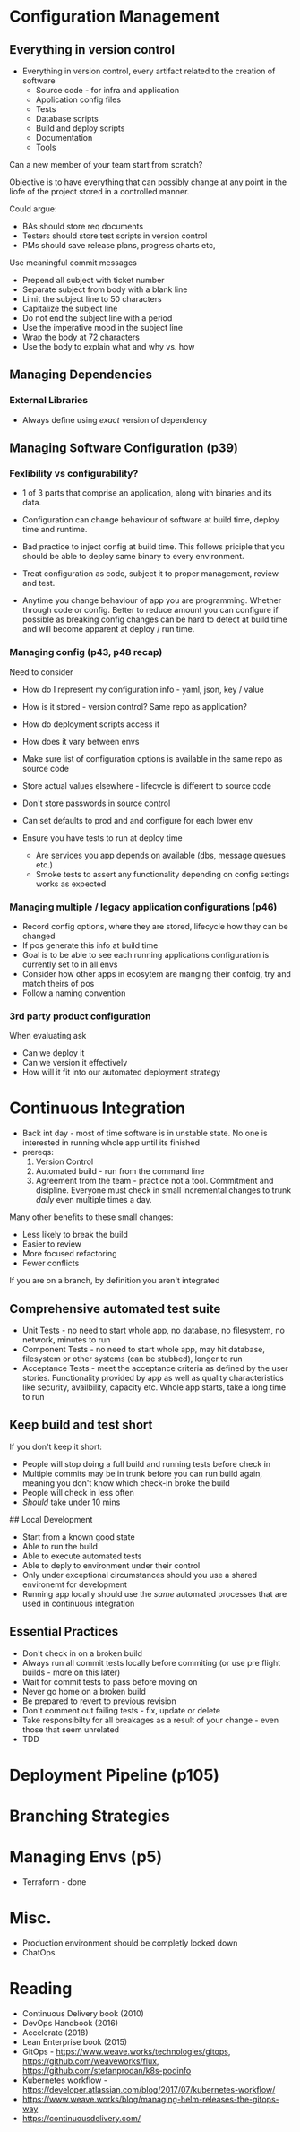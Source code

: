# Configuration Management

## Everything in version control
* Everything in version control, every artifact related to the creation of software
  * Source code - for infra and application
  * Application config files
  * Tests
  * Database scripts
  * Build and deploy scripts
  * Documentation
  * Tools

Can a new member of your team start from scratch?

Objective is to have everything that can possibly change at any point in the liofe of the project stored in a controlled manner.

Could argue:
* BAs should store req documents
* Testers should store test scripts in version control
* PMs should save release plans, progress charts etc,

Use meaningful commit messages

* Prepend all subject with ticket number
* Separate subject from body with a blank line
* Limit the subject line to 50 characters
* Capitalize the subject line
* Do not end the subject line with a period
* Use the imperative mood in the subject line
* Wrap the body at 72 characters
* Use the body to explain what and why vs. how

## Managing Dependencies 

### External Libraries

* Always define using *exact* version of dependency

## Managing Software Configuration (p39)

### Fexlibility vs configurability?

* 1 of 3 parts that comprise an application, along with binaries and its data.

* Configuration can change behaviour of software at build time, deploy time and runtime. 

* Bad practice to inject config at build time. This follows priciple that you should be able to deploy same binary to every environment.

* Treat configuration as code, subject it to proper management, review and test.

* Anytime you change behaviour of app you are programming. Whether through code or config. Better to reduce amount you can configure if possible as breaking config changes can be hard to detect at build time and will become apparent at deploy / run time.

### Managing config (p43, p48 recap)

Need to consider

* How do I represent my configuration info - yaml, json, key / value 
* How is it stored - version control? Same repo as application? 
* How do deployment scripts access it
* How does it vary between envs

* Make sure list of configuration options is available in the same repo as source code

* Store actual values elsewhere - lifecycle is different to source code 

* Don't store passwords in source control

* Can set defaults to prod and and configure for each lower env

* Ensure you have tests to run at deploy time 
  * Are services you app depends on available (dbs, message quesues etc.)
  * Smoke tests to assert any functionality depending on config settings works as expected

### Managing multiple / legacy application configurations (p46)

* Record config options, where they are stored, lifecycle how they can be changed
* If pos generate this info at build time
* Goal is to be able to see each running applications configuration is currently set to in all envs
* Consider how other apps in ecosytem are manging their confoig, try and match theirs of pos
* Follow a naming convention

### 3rd party product configuration

When evaluating ask

* Can we deploy it
* Can we version it effectively
* How will it fit into our automated deployment strategy 

# Continuous Integration 

* Back int day - most of time software is in unstable state. No one is interested in running whole app until its finished
* prereqs:
  1. Version Control
  2. Automated build - run from the command line
  3. Agreement from the team - practice not a tool. Commitment and disipline. Everyone must check in small incremental changes to trunk _daily_ even multiple times a day.

Many other benefits to these small changes:
  * Less likely to break the build
  * Easier to review
  * More focused refactoring
  * Fewer conflicts

If you are on a branch, by definition you aren't integrated 

## Comprehensive automated test suite

* Unit Tests - no need to start whole app, no database, no filesystem, no network, minutes to run
* Component Tests - no need to start whole app, may hit database, filesystem or other systems (can be stubbed), longer to run
* Acceptance Tests - meet the acceptance criteria as defined by the user stories. Functionality provided by app as well as quality characteristics like security, availbility, capacity etc. Whole app starts, take a long time to run

## Keep build and test short 

If you don't keep it short:

* People will stop doing a full build and running tests before check in
* Multiple commits may be in trunk before you can run build again, meaning you don't know which check-in broke the build
* People will check in less often
* _Should_ take under 10 mins

## Local Development

* Start from a known good state
* Able to run the build
* Able to execute automated tests
* Able to deply to environment under their control
* Only under exceptional circumstances should you use a shared environemt for development
* Running app locally should use the _same_ automated processes that are used in continuous integration

## Essential Practices

* Don't check in on a broken build
* Always run all commit tests locally before commiting (or use pre flight builds - more on this later)
* Wait for commit tests to pass before moving on
* Never go home on a broken build 
* Be prepared to revert to previous revision
* Don't comment out failing tests - fix, update or delete
* Take responsibilty for all breakages as a result of your change - even those that seem unrelated
* TDD

# Deployment Pipeline (p105)

# Branching Strategies

# Managing Envs (p5)

* Terraform - done

# Misc. 

* Production environment should be completly locked down
* ChatOps

# Reading

* Continuous Delivery book (2010)
* DevOps Handbook (2016)
* Accelerate (2018)
* Lean Enterprise book (2015)
* GitOps - https://www.weave.works/technologies/gitops, https://github.com/weaveworks/flux, https://github.com/stefanprodan/k8s-podinfo
* Kubernetes workflow - https://developer.atlassian.com/blog/2017/07/kubernetes-workflow/
* https://www.weave.works/blog/managing-helm-releases-the-gitops-way
* https://continuousdelivery.com/